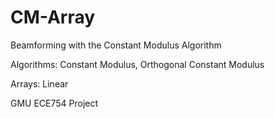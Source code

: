 CM-Array
========

Beamforming with the Constant Modulus Algorithm

Algorithms: 
Constant Modulus,
Orthogonal Constant Modulus

Arrays:
Linear

GMU ECE754 Project
